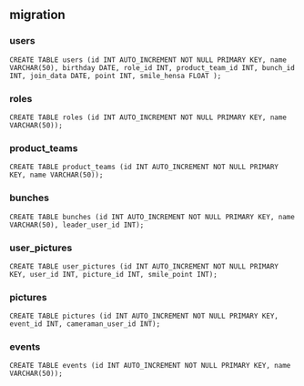 ## migration
### users
```
CREATE TABLE users (id INT AUTO_INCREMENT NOT NULL PRIMARY KEY, name VARCHAR(50), birthday DATE, role_id INT, product_team_id INT, bunch_id INT, join_data DATE, point INT, smile_hensa FLOAT );
```

### roles
```
CREATE TABLE roles (id INT AUTO_INCREMENT NOT NULL PRIMARY KEY, name VARCHAR(50));
```

### product_teams
```
CREATE TABLE product_teams (id INT AUTO_INCREMENT NOT NULL PRIMARY KEY, name VARCHAR(50));
```

### bunches
```
CREATE TABLE bunches (id INT AUTO_INCREMENT NOT NULL PRIMARY KEY, name VARCHAR(50), leader_user_id INT);
```

### user_pictures
```
CREATE TABLE user_pictures (id INT AUTO_INCREMENT NOT NULL PRIMARY KEY, user_id INT, picture_id INT, smile_point INT);
```

### pictures
```
CREATE TABLE pictures (id INT AUTO_INCREMENT NOT NULL PRIMARY KEY, event_id INT, cameraman_user_id INT);
```

### events
```
CREATE TABLE events (id INT AUTO_INCREMENT NOT NULL PRIMARY KEY, name VARCHAR(50));
```